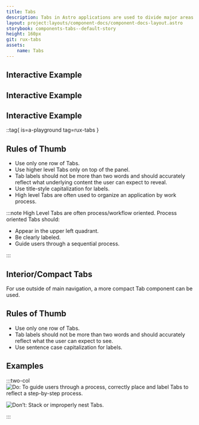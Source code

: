 ```yaml
---
title: Tabs
description: Tabs in Astro applications are used to divide major areas of content and to indicate work process.
layout: project:layouts/component-docs/component-docs-layout.astro
storybook: components-tabs--default-story
height: 160px
git: rux-tabs
assets:
    name: Tabs
---
```

## Interactive Example

## Interactive Example

## Interactive Example

::tag{ is=a-playground tag=rux-tabs }

## Rules of Thumb

- Use only one row of Tabs.
- Use higher level Tabs only on top of the panel.
- Tab labels should not be more than two words and should accurately reflect what underlying content the user can expect to reveal.
- Use title-style capitalization for labels.
- High level Tabs are often used to organize an application by work process.

:::note
High Level Tabs are often process/workflow oriented. Process oriented Tabs should:

- Appear in the upper left quadrant.
- Be clearly labeled.
- Guide users through a sequential process.

:::

## Interior/Compact Tabs

For use outside of main navigation, a more compact Tab component can be used.

## Rules of Thumb

- Use only one row of Tabs.
- Tab labels should not be more than two words and should accurately reflect what the user can expect to see.
- Use sentence case capitalization for labels.

## Examples

:::two-col
![Do: To guide users through a process, correctly place and label Tabs to reflect a step-by-step process.](/img/components/nav-tabs-do-1.png 'Do: To guide users through a process, correctly place and label Tabs to reflect a step-by-step process.')

![Don’t: Stack or improperly nest Tabs.](/img/components/nav-tabs-dont-1.png 'Don’t: Stack or improperly nest Tabs.')

:::
